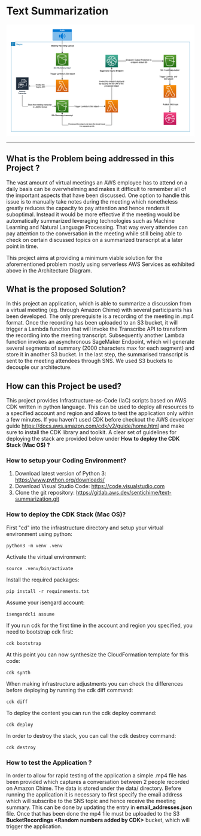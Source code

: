 # Text Summarization


<center>
    <img src="AD.png" width=1000/>
</center>

---

## What is the Problem being addressed in this Project ?

The vast amount of virtual meetings an AWS employee has to attend on a daily basis can be overwhelming and makes it difficult to remember all of the important aspects that have been discussed. One option to handle this issue is to manually take notes during the meeting which nonetheless greatly reduces the capacity to pay attention and hence renders it suboptimal. Instead it would be more effective if the meeting would be automatically summarized leveraging technologies such as Machine Learning and Natural Language Processing. That way every attendee can pay attention to the conversation in the meeting while still being able to check on certain discussed topics on a summarized transcript at a later point in time. 

This project aims at providing a minimum viable solution for the aforementioned problem mostly using serverless AWS Services as exhibited above in the Architecture Diagram.

## What is the proposed Solution?

In this project an application, which is able to summarize a discussion from a virtual meeting (eg. through Amazon Chime) with several participants has been developed. The only prerequisite is a recording of the meeting in .mp4 format. Once the recording has been uploaded to an S3 bucket, it will trigger a Lambda function that will invoke the Transcribe API to transform the recording into the meeting transcript. Subsequently another Lambda function invokes an asynchronous SageMaker Endpoint, which will generate several segments of summary (2000 characters max for each segment) and store it in another S3 bucket. In the last step, the summarised transcript is sent to the meeting attendees through SNS. We used S3 buckets to decouple our architecture.

## How can this Project be used?

This project provides Infrastructure-as-Code (IaC) scripts based on AWS CDK written in python language. This can be used to deploy all resources to a specified account and region and allows to test the application only within a few minutes. If you haven't used CDK before checkout the AWS developer guide https://docs.aws.amazon.com/cdk/v2/guide/home.html and make sure to install the CDK library and toolkit. A clear set of guidelines for deploying the stack are provided below under **How to deploy the CDK Stack (Mac OS) ?**

### How to setup your Coding Environment?

1. Download latest version of Python 3: https://www.python.org/downloads/
2. Download Visual Studio Code: https://code.visualstudio.com
3. Clone the git repository: https://gitlab.aws.dev/sentichime/text-summarization.git

### How to deploy the CDK Stack (Mac OS)?

First "cd" into the infrastructure directory and setup your virtual environment using python:
```
python3 -m venv .venv
```

Activate the virtual environment: 
```
source .venv/bin/activate
```

Install the required packages:
```
pip install -r requirements.txt
```

Assume your isengard account:
```
isengardcli assume
```

If you run cdk for the first time in the account and region you specified, you need to bootstrap cdk first:
```
cdk bootstrap
```

At this point you can now synthesize the CloudFormation template for this code:
```
cdk synth
```

When making infrastructure adjustments you can check the differences before deploying by running the cdk diff command:
```
cdk diff
```

To deploy the content you can run the cdk deploy command:
```
cdk deploy
```

In order to destroy the stack, you can call the cdk destroy command:
```
cdk destroy
```

### How to test the Application ?
In order to allow for rapid testing of the application a simple .mp4 file has been provided which captures a conversation between 2 people recorded on Amazon Chime. The data is stored under the data/ directory. Before running the application it is necessary to first specify the email address which will subscribe to the SNS topic and hence receive the meeting summary. This can be done by updating the entry in **email_addresses.json** file. Once that has been done the mp4 file must be uploaded to the S3 **BucketRecordings \<Random numbers added by CDK\>**  bucket, which will trigger the application.
